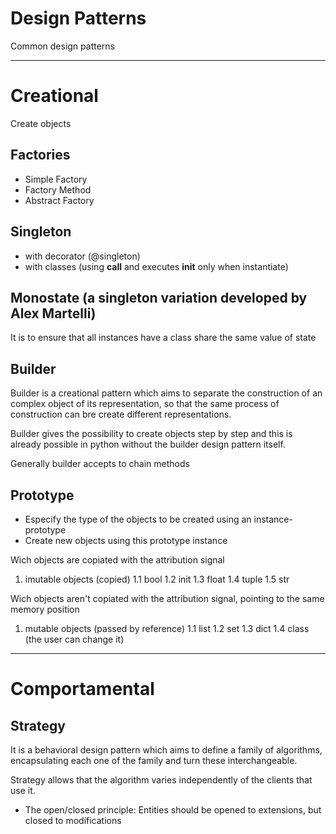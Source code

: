 # Design Patterns

Common design patterns

---

# Creational

Create objects

## Factories

- Simple Factory
- Factory Method
- Abstract Factory

## Singleton

- with decorator (@singleton)
- with classes (using __call__ and executes __init__ only when instantiate)

## Monostate (a singleton variation developed by Alex Martelli)

It is to ensure that all instances have a class share the same value of state

## Builder

Builder is a creational pattern which aims to separate the construction of an complex object of its representation, so that the same process of construction can bre create different representations.

Builder gives the possibility to create objects step by step and this is already possible in python without the builder design pattern itself.

Generally builder accepts to chain methods

## Prototype

- Especify the type of the objects to be created
using an instance-prototype
- Create new objects using this prototype instance

Wich objects are copiated with the attribution signal
1. imutable objects (copied)
1.1 bool
1.2 init
1.3 float
1.4 tuple
1.5 str

Wich objects aren't copiated with the attribution signal, pointing to the same memory position

1. mutable objects (passed by reference)
1.1 list
1.2 set
1.3 dict
1.4 class (the user can change it)

---

# Comportamental

## Strategy

It is a behavioral design pattern which aims to define a family of algorithms, encapsulating each one of the family and turn these interchangeable.

Strategy allows that the algorithm varies independently of the clients that use it.

- The open/closed principle: Entities should be opened to extensions, but closed to modifications